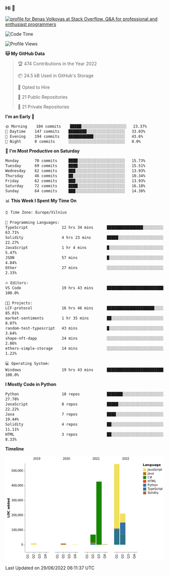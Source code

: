 ### Hi 👋
<a href="https://stackoverflow.com/users/14954249/benas-volkovas"><img src="https://stackoverflow.com/users/flair/14954249.png?theme=dark" width="208" height="58" alt="profile for Benas Volkovas at Stack Overflow, Q&amp;A for professional and enthusiast programmers" title="profile for Benas Volkovas at Stack Overflow, Q&amp;A for professional and enthusiast programmers"></a>

<!--START_SECTION:waka-->
![Code Time](http://img.shields.io/badge/Code%20Time-749%20hrs%2015%20mins-blue)

![Profile Views](http://img.shields.io/badge/Profile%20Views-0-blue)

**🐱 My GitHub Data** 

> 🏆 474 Contributions in the Year 2022
 > 
> 📦 24.5 kB Used in GitHub's Storage 
 > 
> 💼 Opted to Hire
 > 
> 📜 21 Public Repositories 
 > 
> 🔑 21 Private Repositories  
 > 
**I'm an Early 🐤** 

```text
🌞 Morning    104 commits    █████░░░░░░░░░░░░░░░░░░░░   23.37% 
🌆 Daytime    147 commits    ████████░░░░░░░░░░░░░░░░░   33.03% 
🌃 Evening    194 commits    ███████████░░░░░░░░░░░░░░   43.6% 
🌙 Night      0 commits      ░░░░░░░░░░░░░░░░░░░░░░░░░   0.0%

```
📅 **I'm Most Productive on Saturday** 

```text
Monday       70 commits     ████░░░░░░░░░░░░░░░░░░░░░   15.73% 
Tuesday      69 commits     ████░░░░░░░░░░░░░░░░░░░░░   15.51% 
Wednesday    62 commits     ███░░░░░░░░░░░░░░░░░░░░░░   13.93% 
Thursday     46 commits     ██░░░░░░░░░░░░░░░░░░░░░░░   10.34% 
Friday       62 commits     ███░░░░░░░░░░░░░░░░░░░░░░   13.93% 
Saturday     72 commits     ████░░░░░░░░░░░░░░░░░░░░░   16.18% 
Sunday       64 commits     ███░░░░░░░░░░░░░░░░░░░░░░   14.38%

```


📊 **This Week I Spent My Time On** 

```text
⌚︎ Time Zone: Europe/Vilnius

💬 Programming Languages: 
TypeScript               12 hrs 34 mins      ████████████████░░░░░░░░░   63.71% 
Solidity                 4 hrs 23 mins       █████░░░░░░░░░░░░░░░░░░░░   22.27% 
JavaScript               1 hr 4 mins         █░░░░░░░░░░░░░░░░░░░░░░░░   5.47% 
JSON                     57 mins             █░░░░░░░░░░░░░░░░░░░░░░░░   4.84% 
Other                    27 mins             ░░░░░░░░░░░░░░░░░░░░░░░░░   2.33%

🔥 Editors: 
VS Code                  19 hrs 43 mins      █████████████████████████   100.0%

🐱‍💻 Projects: 
LCF-protocol             16 hrs 46 mins      █████████████████████░░░░   85.01% 
market-sentiments        1 hr 35 mins        ██░░░░░░░░░░░░░░░░░░░░░░░   8.07% 
random-test-typescript   43 mins             █░░░░░░░░░░░░░░░░░░░░░░░░   3.64% 
shape-nft-dapp           24 mins             ░░░░░░░░░░░░░░░░░░░░░░░░░   2.06% 
ethers-simple-storage    14 mins             ░░░░░░░░░░░░░░░░░░░░░░░░░   1.22%

💻 Operating System: 
Windows                  19 hrs 43 mins      █████████████████████████   100.0%

```

**I Mostly Code in Python** 

```text
Python                   10 repos            ███████░░░░░░░░░░░░░░░░░░   27.78% 
JavaScript               8 repos             █████░░░░░░░░░░░░░░░░░░░░   22.22% 
Java                     7 repos             ████░░░░░░░░░░░░░░░░░░░░░   19.44% 
Solidity                 4 repos             ██░░░░░░░░░░░░░░░░░░░░░░░   11.11% 
HTML                     3 repos             ██░░░░░░░░░░░░░░░░░░░░░░░   8.33%

```


**Timeline**

![Chart not found](https://raw.githubusercontent.com/BenasVolkovas/BenasVolkovas/main/charts/bar_graph.png) 


 Last Updated on 29/06/2022 06:11:37 UTC
<!--END_SECTION:waka-->
